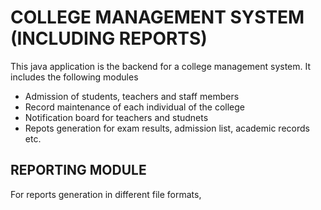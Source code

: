 # COLLEGE MANAGEMENT SYSTEM (INCLUDING REPORTS)
This java application is the backend for a college management system. It includes the following modules

* Admission of students, teachers and staff members
* Record maintenance of each individual of the college
* Notification board for teachers and studnets
* Repots generation for exam results, admission list, academic records etc.

## REPORTING MODULE
For reports generation in different file formats, 
